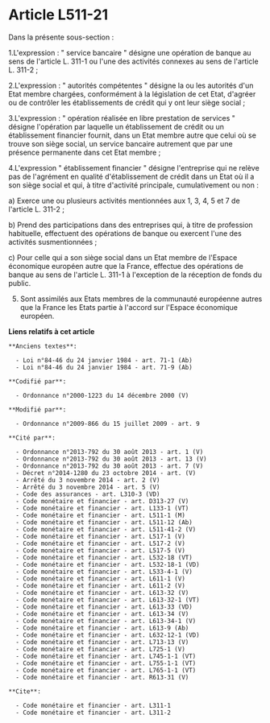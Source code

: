 # Article L511-21

Dans la présente sous-section : 

1.L'expression : " service bancaire " désigne une opération de banque au sens de l'article L. 311-1 ou l'une des activités
connexes au sens de l'article L. 311-2 ; 

2.L'expression : " autorités compétentes " désigne la ou les autorités d'un Etat membre chargées, conformément à la
législation de cet Etat, d'agréer ou de contrôler les établissements de crédit qui y ont leur siège social ; 

3.L'expression : " opération réalisée en libre prestation de services " désigne l'opération par laquelle un établissement de
crédit ou un établissement financier fournit, dans un Etat membre autre que celui où se trouve son siège social, un service
bancaire autrement que par une présence permanente dans cet Etat membre ; 

4.L'expression " établissement financier " désigne l'entreprise qui ne relève pas de l'agrément en qualité d'établissement de
crédit dans un Etat où il a son siège social et qui, à titre d'activité principale, cumulativement ou non : 

a) Exerce une ou plusieurs activités mentionnées aux 1, 3, 4, 5 et 7 de l'article L. 311-2 ; 

b) Prend des participations dans des entreprises qui, à titre de profession habituelle, effectuent des opérations de banque
ou exercent l'une des activités susmentionnées ; 

c) Pour celle qui a son siège social dans un Etat membre de l'Espace économique européen autre que la France, effectue des
opérations de banque au sens de l'article L. 311-1 à l'exception de la réception de fonds du public. 

5. Sont assimilés aux Etats membres de la communauté européenne autres que la France les Etats partie à l'accord sur l'Espace
économique européen.

**Liens relatifs à cet article**

	**Anciens textes**:

	  - Loi n°84-46 du 24 janvier 1984 - art. 71-1 (Ab)
	  - Loi n°84-46 du 24 janvier 1984 - art. 71-9 (Ab)

	**Codifié par**:

	  - Ordonnance n°2000-1223 du 14 décembre 2000 (V)

	**Modifié par**:

	  - Ordonnance n°2009-866 du 15 juillet 2009 - art. 9

	**Cité par**:

	  - Ordonnance n°2013-792 du 30 août 2013 - art. 1 (V)
	  - Ordonnance n°2013-792 du 30 août 2013 - art. 13 (V)
	  - Ordonnance n°2013-792 du 30 août 2013 - art. 7 (V)
	  - Décret n°2014-1280 du 23 octobre 2014 - art. (V)
	  - Arrêté du 3 novembre 2014 - art. 2 (V)
	  - Arrêté du 3 novembre 2014 - art. 5 (V)
	  - Code des assurances - art. L310-3 (VD)
	  - Code monétaire et financier - art. D313-27 (V)
	  - Code monétaire et financier - art. L133-1 (VT)
	  - Code monétaire et financier - art. L511-1 (M)
	  - Code monétaire et financier - art. L511-12 (Ab)
	  - Code monétaire et financier - art. L511-41-2 (V)
	  - Code monétaire et financier - art. L517-1 (V)
	  - Code monétaire et financier - art. L517-2 (V)
	  - Code monétaire et financier - art. L517-5 (V)
	  - Code monétaire et financier - art. L532-18 (VT)
	  - Code monétaire et financier - art. L532-18-1 (VD)
	  - Code monétaire et financier - art. L533-4-1 (V)
	  - Code monétaire et financier - art. L611-1 (V)
	  - Code monétaire et financier - art. L611-2 (V)
	  - Code monétaire et financier - art. L613-32 (V)
	  - Code monétaire et financier - art. L613-32-1 (VT)
	  - Code monétaire et financier - art. L613-33 (VD)
	  - Code monétaire et financier - art. L613-34 (V)
	  - Code monétaire et financier - art. L613-34-1 (V)
	  - Code monétaire et financier - art. L613-9 (Ab)
	  - Code monétaire et financier - art. L632-12-1 (VD)
	  - Code monétaire et financier - art. L713-13 (V)
	  - Code monétaire et financier - art. L725-1 (V)
	  - Code monétaire et financier - art. L745-1-1 (VT)
	  - Code monétaire et financier - art. L755-1-1 (VT)
	  - Code monétaire et financier - art. L765-1-1 (VT)
	  - Code monétaire et financier - art. R613-31 (V)

	**Cite**:

	  - Code monétaire et financier - art. L311-1
	  - Code monétaire et financier - art. L311-2
